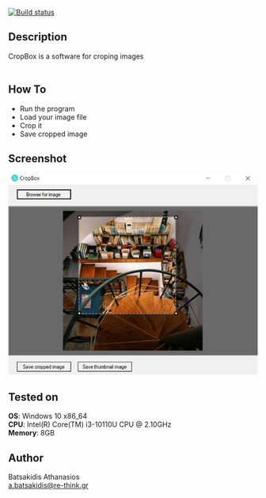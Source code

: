 [![Build status](https://ci.appveyor.com/api/projects/status/15m1t1tvv5gssdh2?svg=true)](https://ci.appveyor.com/project/abatsakidis/cropbox)

## Description ##

CropBox is a software for croping images<br>
<br>

## How To ##

* Run the program
* Load your image file
* Crop it
* Save cropped image

## Screenshot

![Alt text](/Screenshot/screen.JPG?raw=true "CropBox")

## Tested on ##

**OS**: Windows 10 x86_64 <br>
**CPU**: Intel(R) Core(TM) i3-10110U CPU @ 2.10GHz <br>
**Memory**: 8GB <br>

## Author ##

Batsakidis Athanasios<br>
a.batsakidis@re-think.gr
